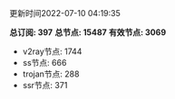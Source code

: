 更新时间2022-07-10 04:19:35

**总订阅: 397**
**总节点: 15487**
**有效节点: 3069**
- v2ray节点: 1744
- ss节点: 666
- trojan节点: 288
- ssr节点: 371
